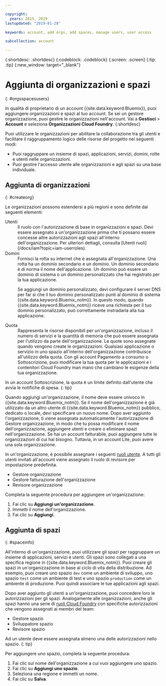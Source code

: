 ```yaml
---

copyright:
  years: 2015, 2019
lastupdated: "2019-01-28"

keywords: account, add orgs, add spaces, manage users, user access

subcollection: account

---
```


{:shortdesc: .shortdesc}
{:codeblock: .codeblock}
{:screen: .screen}
{:tip: .tip}
{:new_window: target="_blank"}

# Aggiunta di organizzazioni e spazi
{: #orgsspacesusers}

In qualità di proprietario di un account {{site.data.keyword.Bluemix}}, puoi aggiungere organizzazioni e spazi al tuo account. Se sei un gestore organizzazione, puoi gestire le organizzazioni nell'account. Vai a **Gestisci** > **Account** e seleziona **Organizzazioni Cloud Foundry**.
{:shortdesc}

Puoi utilizzare le organizzazioni per abilitare la collaborazione tra gli utenti e facilitare il raggruppamento logico delle risorse del progetto nei seguenti modi:

   * Puoi raggruppare un insieme di spazi, applicazioni, servizi, domini, rotte e utenti nelle organizzazioni.
   * Puoi gestire l'accesso utente alle organizzazioni e agli spazi su una base individuale.

## Aggiunta di organizzazioni
{: #createorg}

Le organizzazioni possono estendersi a più regioni e sono definite dai seguenti elementi:

<dl>
<dt>Utenti</dt>
<dd>Il ruolo con l'autorizzazione di base in organizzazioni e spazi. Devi essere assegnato
a un'organizzazione prima che ti possano essere concesse altre autorizzazioni agli
spazi all'interno dell'organizzazione. Per ulteriori dettagli, consulta [Utenti ruoli](/docs/iam?topic=iam-userroles).</dd>
<dt>Domini</dt>
<dd>Fornisci la rotta su internet che è assegnata all'organizzazione. Una rotta ha un dominio secondario e un dominio. Un dominio secondario è di norma il nome dell'applicazione. Un dominio può essere un dominio di sistema o un dominio personalizzato che hai registrato per la tua applicazione.<br/>
<p>Se aggiungi un dominio personalizzato, devi configurare il server DNS per far sì che il tuo dominio personalizzato punti al dominio di sistema {{site.data.keyword.Bluemix_notm}}. In questo modo, quando {{site.data.keyword.Bluemix_notm}} riceve una richiesta per il tuo dominio personalizzato, può correttamente instradarla alla tua applicazione.</p></dd>
<dt>Quota</dt>
<dd>Rappresenta le risorse disponibili per un'organizzazione, incluso il numero di servizi e la quantità di memoria che può essere assegnata per l'utilizzo da parte dell'organizzazione. Le quote sono assegnate quando vengono create le organizzazioni. Qualsiasi applicazione o servizio in uno spazio all'interno dell'organizzazione contribuisce all'utilizzo della quota. Con gli account Pagamento a consumo o Sottoscrizione, puoi modificare la tua quota per le applicazioni e i contenitori Cloud Foundry man mano che cambiano le esigenze della tua organizzazione.</dd>
</dl>

In un account Sottoscrizione, la quota è un limite definito dall'utente che avvia le notifiche di spesa.
{: tip}

Quando aggiungi un'organizzazione, il nome deve essere univoco in {{site.data.keyword.Bluemix_notm}}. Se il nome dell'organizzazione è già utilizzato da un altro utente di {{site.data.keyword.Bluemix_notm}} pubblico, dedicato o locale, devi specificare un nuovo nome. Dopo aver aggiunto l'organizzazione, ti viene assegnata automaticamente l'autorizzazione di Gestore organizzazione, in modo che tu possa modificare il nome dell'organizzazione, aggiungere utenti e creare o eliminare spazi nell'organizzazione. Se hai un account fatturabile, puoi aggiungere tutte le organizzazioni di cui hai bisogno. Tuttavia, in un account Lite, puoi avere una sola organizzazione.

In un'organizzazione, è possibile assegnare i seguenti [ruoli utente](/docs/iam?topic=iam-userroles). A tutti gli utenti invitati all'account viene assegnato il ruolo di revisore per impostazione predefinita.

   * Gestore organizzazione
   * Gestore fatturazione dell'organizzazione
   * Revisore organizzazione

Completa la seguente procedura per aggiungere un'organizzazione:

  1. Fai clic su **Aggiungi un'organizzazione**.
  2. Immetti il nome dell'organizzazione.  
  3. Fai clic su **Aggiungi**.

<!-- Add info on Manage infrastructure option under a space -->

## Aggiunta di spazi
{: #spaceinfo}

All'interno di un'organizzazione, puoi utilizzare gli spazi per raggruppare un insieme di applicazioni, servizi e utenti. Gli spazi sono collegati a una specifica
regione in {{site.data.keyword.Bluemix_notm}}. Puoi creare gli spazi in un'organizzazione in base al ciclo di vita della distribuzione. Ad esempio, puoi creare uno spazio `dev` come un ambiente di sviluppo,
uno spazio `test` come un ambiente di test e uno
spazio `production` come un ambiente di produzione. Puoi quindi associare
le tue applicazioni agli spazi.

Dopo aver aggiunto gli utenti a un'organizzazione, puoi concedere loro le autorizzazioni per gli spazi. Analogamente alle organizzazioni, anche gli spazi hanno una serie di [ruoli Cloud Foundry](/docs/iam?topic=iam-cfroles) con specifiche autorizzazioni che vengono assegnati ai membri del team:

  * Gestore spazio
  * Sviluppatore spazio
  * Revisore spazio

Ad un utente deve essere assegnata almeno una delle autorizzazioni nello spazio.
{: tip}

Per aggiungere uno spazio, completa la seguente procedura:

  1. Fai clic sul nome dell'organizzazione a cui vuoi aggiungere uno spazio.
  2. Fai clic su **Aggiungi uno spazio**.
  3. Seleziona una regione e immetti un nome.
  4. Fai clic su **Salva**.
